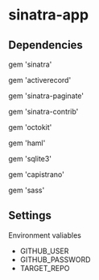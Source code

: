 sinatra-app
=================

## Dependencies

gem 'sinatra'

gem 'activerecord'

gem 'sinatra-paginate'

gem 'sinatra-contrib'

gem 'octokit'

gem 'haml'

gem 'sqlite3'

gem 'capistrano'

gem 'sass'


## Settings
Environment valiables

- GITHUB_USER
- GITHUB_PASSWORD
- TARGET_REPO

